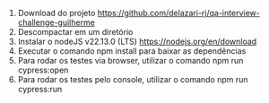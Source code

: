 1. Download do projeto https://github.com/delazari-rj/qa-interview-challenge-guilherme
2. Descompactar em um diretório
3. Instalar o nodeJS v22.13.0 (LTS) https://nodejs.org/en/download
4. Executar o comando npm install para baixar as dependências
5. Para rodar os testes via browser, utilizar o comando npm run cypress:open
6. Para rodar os testes pelo console, utilizar o comando npm run cypress:run